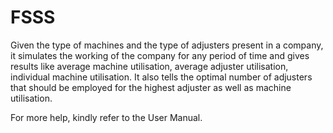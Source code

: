 FSSS
====
Given the type of machines and the type of adjusters present in a company,
it simulates the working of the company for any period of time and gives results like
average machine utilisation, average adjuster utilisation, individual machine utilisation.
It also tells the optimal number of adjusters that should be employed for the highest adjuster
as well as machine utilisation.

For more help, kindly refer to the User Manual.
